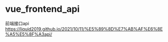 # vue_frontend_api
前端接口api
https://liquid2019.github.io/2021/10/11/%E5%89%8D%E7%AB%AF%E6%8E%A5%E5%8F%A3api/
